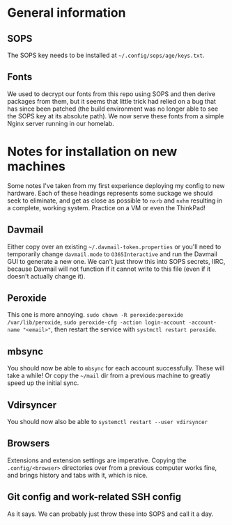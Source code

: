 # General information

## SOPS

The SOPS key needs to be installed at `~/.config/sops/age/keys.txt`.

## Fonts

We used to decrypt our fonts from this repo using SOPS and then derive packages
from them, but it seems that little trick had relied on a bug that has since
been patched (the build environment was no longer able to see the SOPS key at
its absolute path). We now serve these fonts from a simple Nginx server running
in our homelab.

# Notes for installation on new machines

Some notes I've taken from my first experience deploying my config to new
hardware. Each of these headings represents some suckage we should seek to
eliminate, and get as close as possible to `nxrb` and `nxhm` resulting in a
complete, working system. Practice on a VM or even the ThinkPad!

## Davmail

Either copy over an existing `~/.davmail-token.properties` or you'll need to
temporarily change `davmail.mode` to `O365Interactive` and run the Davmail GUI
to generate a new one. We can't just throw this into SOPS secrets, IIRC, because
Davmail will not function if it cannot write to this file (even if it doesn't
actually change it).

## Peroxide

This one is more annoying. `sudo chown -R peroxide:peroxide /var/lib/peroxide`,
`sudo peroxide-cfg -action login-account -account-name "<email>"`, then restart
the service with `systmctl restart peroxide`.

## mbsync

You should now be able to `mbsync` for each account successfully. These will
take a while! Or copy the `~/mail` dir from a previous machine to greatly speed
up the initial sync.

## Vdirsyncer

You should now also be able to `systemctl restart --user vdirsyncer`

## Browsers

Extensions and extension settings are imperative. Copying the
`.config/<browser>` directories over from a previous computer works fine, and
brings history and tabs with it, which is nice.

## Git config and work-related SSH config

As it says. We can probably just throw these into SOPS and call it a day.
